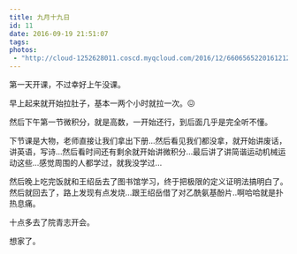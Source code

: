 ```yaml
---
title: 九月十九日
id: 11
date: 2016-09-19 21:51:07
tags:
photos:
 - "http://cloud-1252628011.coscd.myqcloud.com/2016/12/6606565220161212231749074.jpg"
---
```


第一天开课，不过幸好上午没课。

早上起来就开始拉肚子，基本一两个小时就拉一次。&#x1f616;

然后下午第一节微积分，就是高数，一开始还行，到后面几乎是完全听不懂。

下节课是大物，老师直接让我们拿出下册...然后看见我们都没拿，就开始讲废话，讲英语，写诗...然后看时间还有剩余就开始讲微积分...最后讲了讲简谐运动机械运动这些...感觉周围的人都学过，就我没学过...

然后晚上吃完饭就和王绍岳去了图书馆学习，终于把极限的定义证明法搞明白了。然后就回去了，路上发现有点发烧...跟王绍岳借了对乙酰氨基酚片..啊哈哈就是扑热息痛。

十点多去了院青志开会。

想家了。
